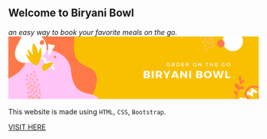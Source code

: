 ## Welcome to Biryani Bowl
_an easy way to book your favorite meals on the go._
![image](biryani-bowl.png)

This website is made using `HTML`, `CSS`, `Bootstrap`.

[VISIT HERE](https://codestarsingh.github.io/biryanibowl/ "Click here")
